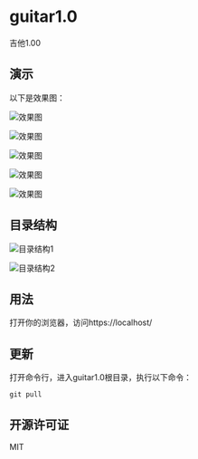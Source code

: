 # guitar1.0
吉他1.00

## 演示

以下是效果图：

![效果图](src/assets/imgs/1.png)

![效果图](src/assets/imgs/2.png)

![效果图](src/assets/imgs/3.png)

![效果图](src/assets/imgs/4.png)

![效果图](src/assets/imgs/5.png)

## 目录结构

![目录结构1](src/assets/imgs/6.png)

![目录结构2](src/assets/imgs/9.png)

## 用法


打开你的浏览器，访问https://localhost/

## 更新

打开命令行，进入guitar1.0根目录，执行以下命令：

	git pull

## 开源许可证
 MIT
